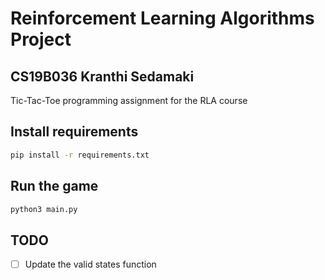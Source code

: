 # Reinforcement Learning Algorithms Project
## CS19B036 Kranthi Sedamaki

Tic-Tac-Toe programming assignment for the RLA course

## Install requirements
```bash
pip install -r requirements.txt
```
## Run the game
```bash
python3 main.py
```

<!-- TODO -->
## TODO
- [ ] Update the valid states function